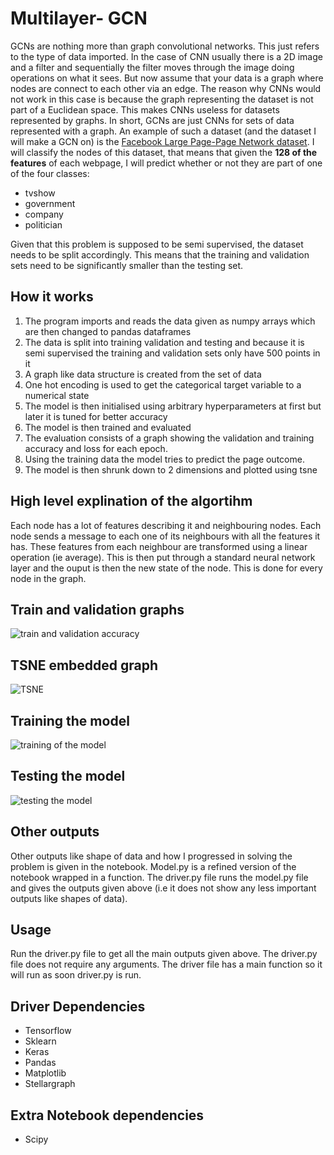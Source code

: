 # Multilayer- GCN
GCNs are nothing more than graph convolutional networks. This just refers to the type of data imported. In the case of CNN usually there is a 2D image and a filter
and sequentially the filter moves through the image doing operations on what it sees. But now assume that your data is a graph where nodes are connect to each other
via an edge. The reason why CNNs would not work in this case is because the graph representing the dataset is not part of a Euclidean space. This makes CNNs useless
for datasets represented by graphs. In short, GCNs are just CNNs for sets of data represented with a graph. An example of such a dataset (and the dataset I will
make a GCN on) is the [Facebook Large Page-Page Network dataset](https://snap.stanford.edu/data/facebook-large-page-page-network.html). I will classify the nodes of
this dataset, that means that given the **128 of the features** of each webpage, I will predict whether or not they are part of one of the four classes:
* tvshow
* government 
* company 
* politician

Given that this problem is supposed to be semi supervised, the dataset needs to be split accordingly. This means that the training and validation sets need to be
significantly smaller than the testing set.


## How it works
1. The program imports and reads the data given as numpy arrays which are then changed to pandas dataframes
2. The data is split into training validation and testing and because it is semi supervised the training and validation sets only have 500 points in it
3. A graph like data structure is created from the set of data
4. One hot encoding is used to get the categorical target variable to a numerical state
5. The model is then initialised using arbitrary hyperparameters at first but later it is tuned for better accuracy
6. The model is then trained and evaluated
7. The evaluation consists of a graph showing the validation and training accuracy and loss for each epoch.
8. Using the training data the model tries to predict the page outcome. 
9. The model is then shrunk down to 2 dimensions and plotted using tsne

## High level explination of the algortihm
Each node has a lot of features describing it and neighbouring nodes. Each node sends a message to each one of its neighbours with all the features it has. These 
features from each neighbour are transformed using a linear operation (ie average). This is then put through a standard neural network layer and the ouput is then
the new state of the node. This is done for every node in the graph. 

## Train and validation graphs
![train and validation accuracy](https://raw.githubusercontent.com/Pentaflouride/PatternFlow/topic-recognition/recognition/45249435/train_val%20accuracy.png)

## TSNE embedded graph
![TSNE](https://raw.githubusercontent.com/Pentaflouride/PatternFlow/topic-recognition/recognition/45249435/tsne.png)

## Training the model
![training of the model](https://raw.githubusercontent.com/Pentaflouride/PatternFlow/topic-recognition/recognition/45249435/Training_stage.png)

## Testing the model
![testing the model](https://raw.githubusercontent.com/Pentaflouride/PatternFlow/topic-recognition/recognition/45249435/testing%20model.png)

## Other outputs
Other outputs like shape of data and how I progressed in solving the problem is given in the notebook. Model.py is a refined version of the notebook wrapped in a
function. The driver.py file runs the model.py file and gives the outputs given above (i.e it does not show any less important outputs like shapes of data). 

## Usage
Run the driver.py file to get all the main outputs given above. The driver.py file does not require any arguments. The driver file has a main function so it will
run as soon driver.py is run. 

## Driver Dependencies
* Tensorflow
* Sklearn
* Keras
* Pandas
* Matplotlib
* Stellargraph

## Extra Notebook dependencies
* Scipy
